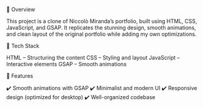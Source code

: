📌 Overview

This project is a clone of Niccolò Miranda’s portfolio, built using HTML, CSS, JavaScript, and GSAP. It replicates the stunning design, smooth animations, and clean layout of the original portfolio while adding my own optimizations.

🚀 Tech Stack

HTML – Structuring the content
CSS – Styling and layout
JavaScript – Interactive elements
GSAP – Smooth animations


🎯 Features

✔️ Smooth animations with GSAP
✔️ Minimalist and modern UI
✔️ Responsive design (optimized for desktop)
✔️ Well-organized codebase
